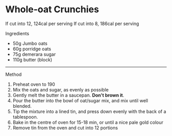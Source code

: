 # Whole-oat Crunchies

If cut into 12, 124cal per serving If cut into 8, 186cal per serving

Ingredients

-   50g Jumbo oats
-   60g porridge oats
-   75g demerara sugar
-   110g butter (block)

--------------------------------------------------------------------------------

Method

1.  Preheat oven to 190
2.  Mix the oats and sugar, as evenly as possible
3.  Gently melt the butter in a saucepan. **Don't brown it**.
4.  Pour the butter into the bowl of oat/sugar mix, and mix until well blended.
5.  Tip the mixture into a lined tin, and press down evenly with the back of a
    tablespoon.
6.  Bake in the centre of oven for 15-18 min, or until a nice pale gold colour
7.  Remove tin from the oven and cut into 12 portions
